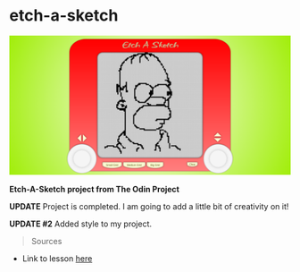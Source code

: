 # etch-a-sketch

![Etch_A_Sketch](img/readme_background.png)

**Etch-A-Sketch project from The Odin Project**


**UPDATE**
Project is completed. I am going to add a little bit of creativity on it!

**UPDATE #2**
Added style to my project. 

>Sources
- Link to lesson [here](https://www.theodinproject.com/lessons/foundations-etch-a-sketch)

